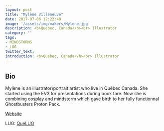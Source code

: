 ```yaml
---
layout: post
title: "Mylène Villeneuve"
date: 2017-07-06 12:22:40
image: '/assets/img/makers/Mylene.jpg'
description: <b>Quebec, Canada</b><br> Illustrator
category: ''
tags:
- MINDSTORMS
- LUG
twitter_text:
introduction: <b>Quebec, Canada</b><br> Illustrator
---
```




## Bio

Mylène is an illustrator\portrait artist who live in Québec Canada. She started using the EV3 for presentations during book fare. Now she is combining cosplay and mindstorm which gave birth to her fully functionnal Ghostbusters Proton Pack.

[Website](www.mylenevilleneuve.com)

LUG: [QueLUG](www.quelug.org) 